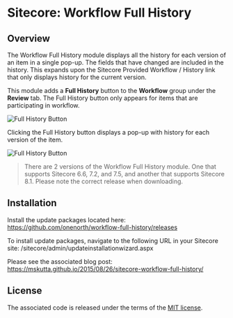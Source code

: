 
# Sitecore: Workflow Full History

## Overview

The Workflow Full History module displays all the history for each version of an item in a single pop-up.  The fields that have changed are included in the history.  This expands upon the Sitecore Provided Workflow / History link that only displays history for the current version.

This module adds a **Full History** button to the **Workflow** group under the **Review** tab. The Full History button only appears for items that are participating in workflow.

![Full History Button](https://raw.github.com/onenorth/workflow-full-history/master/img/WorkflowChunk.png)

Clicking the Full History button displays a pop-up with history for each version of the item.

![Full History Button](https://raw.github.com/onenorth/workflow-full-history/master/img/FullHistory.png)

> There are 2 versions of the Workflow Full History module.  One that supports Sitecore 6.6, 7.2, and 7.5, and another that supports Sitecore 8.1.  Please note the correct release when downloading.

## Installation

Install the update packages located here: https://github.com/onenorth/workflow-full-history/releases

To install update packages, navigate to the following URL in your Sitecore site: /sitecore/admin/updateinstallationwizard.aspx

Please see the associated blog post: https://mskutta.github.io/2015/08/26/sitecore-workflow-full-history/

## License

The associated code is released under the terms of the [MIT license](http://onenorth.mit-license.org).


